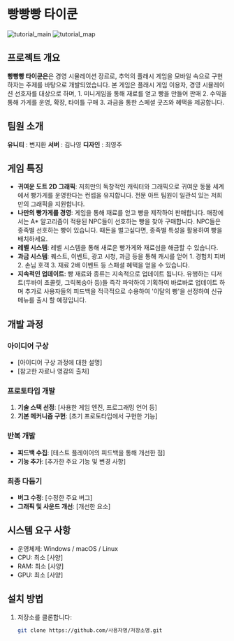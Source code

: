 # 빵빵빵 타이쿤

![tutorial_main](https://github.com/user-attachments/assets/c8c600b4-5247-46a9-a493-49cd8edb0727)
![tutorial_map](https://github.com/user-attachments/assets/d876e1f9-e22c-4747-9456-7866b15473b2)

## 프로젝트 개요
**빵빵빵 타이쿤은**은 경영 시뮬레이션 장르로, 추억의 플래시 게임을 모바일 속으로 구현하자는 주제를 바탕으로 개발되었습니다. 본 게임은 플래시 게임 이용자, 경영 시뮬레이션 선호자를 대상으로 하며, 1. 미니게임을 통해 재료를 얻고 빵을 만들어 판매 2. 수익을 통해 가게를 운영, 확장, 타이틀 구매 3. 과금을 통한 스페셜 굿즈와 혜택을 제공합니다.

## 팀원 소개
**유니티** : 변지환
**서버** : 김나영
**디자인** : 최영주

## 게임 특징
- **귀여운 도트 2D 그래픽**: 저희만의 독창적인 캐릭터와 그래픽으로 귀여운 동물 세계에서 빵가게를 운영한다는 컨셉을 유지합니다. 전문 아트 팀원이 일관석 있는 저희만의 그래픽을 지원합니다.
- **나만의 빵가게를 경영**: 게임을 통해 재료를 얻고 빵을 제작하여 판매합니다. 매장에서는 A* 알고리즘이 적용된 NPC들이 선호하는 빵을 찾아 구매합니다. NPC들은 종족별 선호하는 빵이 있습니다. 때돈을 벌고싶다면, 종족별 특성을 활용하여 빵을 배치하세요.
- **레벨 시스템**: 레벨 시스템을 통해 새로운 빵가게와 재료섬을 해금할 수 있습니다.
- **과금 시스템**: 퀘스트, 이벤트, 광고 시청, 과금 등을 통해 캐시를 얻어 1. 경험치 피버 2. 손님 호객 3. 재료 2배 이벤트 등 스패셜 혜택을 얻을 수 있습니다.
- **지속적인 업데이트**: 빵 재료와 종류는 지속적으로 업데이트 됩니다. 유행하는 디저트(두바이 초콜릿, 그릭복숭아 등)들 즉각 파악하여 기획하여 바로바로 업데이트 하며 추가로 사용자들의 피드백을 적극적으로 수용하여 '이달의 빵'을 선정하여 신규 메뉴를 출시 할 예정입니다.

## 개발 과정

### 아이디어 구상
- [아이디어 구상 과정에 대한 설명]
- [참고한 자료나 영감의 출처]

### 프로토타입 개발
1. **기술 스택 선정**: [사용한 게임 엔진, 프로그래밍 언어 등]
2. **기본 메커니즘 구현**: [초기 프로토타입에서 구현한 기능]

### 반복 개발
- **피드백 수집**: [테스트 플레이어의 피드백을 통해 개선한 점]
- **기능 추가**: [추가한 주요 기능 및 변경 사항]

### 최종 다듬기
- **버그 수정**: [수정한 주요 버그]
- **그래픽 및 사운드 개선**: [개선한 요소]

## 시스템 요구 사항
- 운영체제: Windows / macOS / Linux
- CPU: 최소 [사양]
- RAM: 최소 [사양]
- GPU: 최소 [사양]

## 설치 방법
1. 저장소를 클론합니다:
   ```bash
   git clone https://github.com/사용자명/저장소명.git
